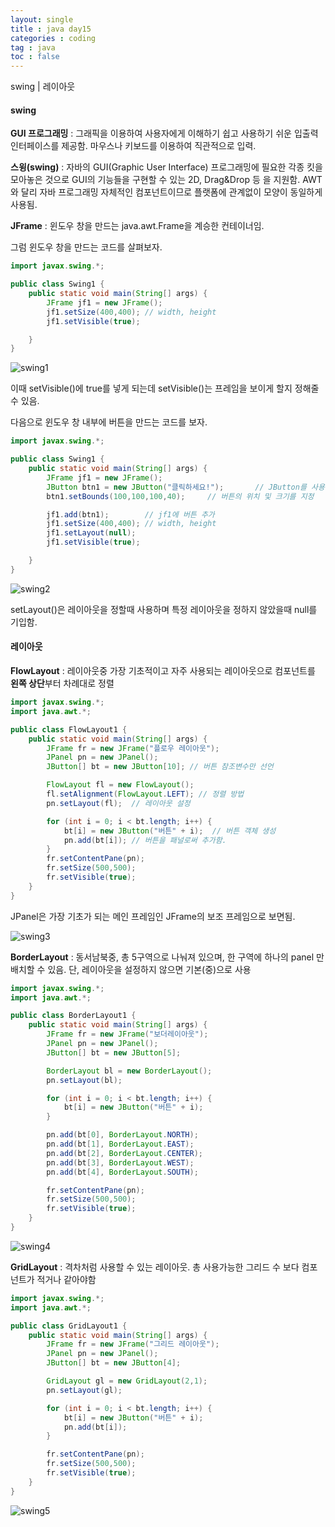 ```yaml
---
layout: single
title : java day15
categories : coding
tag : java
toc : false
---
```


swing | 레이아웃


#### swing

**GUI 프로그래밍** : 그래픽을 이용하여 사용자에게 이해하기 쉽고 사용하기 쉬운 입출력 인터페이스를 제공함. 마우스나 키보드를 이용하여 직관적으로 입력.

**스윙(swing)** : 자바의 GUI(Graphic User Interface) 프로그래밍에 필요한 각종 킷을 모아놓은 것으로 GUI의 기능들을 구현할 수 있는 2D, Drag&Drop 등 을 지원함. AWT 와 달리 자바 프로그래밍 자체적인 컴포넌트이므로 플랫폼에 관계없이 모양이 동일하게 사용됨.

**JFrame** : 윈도우 창을 만드는  java.awt.Frame을 계승한 컨테이너임.



그럼 윈도우 창을 만드는 코드를 살펴보자.

```java
import javax.swing.*;

public class Swing1 {
    public static void main(String[] args) {
        JFrame jf1 = new JFrame();
        jf1.setSize(400,400); // width, height
        jf1.setVisible(true);

    }
}
```

![swing1](https://github.com/YUNCHANYEONG/YUNCHANYEONG.github.io/blob/6504f0fe21e641f77c4773ce9a99935db16c1d75/assets/images/java/swing1.JPG)

이때 setVisible()에 true를 넣게 되는데 setVisible()는 프레임을 보이게 할지 정해줄 수 있음.



다음으로 윈도우 창 내부에 버튼을 만드는 코드를 보자.

```java
import javax.swing.*;

public class Swing1 {
    public static void main(String[] args) {
        JFrame jf1 = new JFrame();
        JButton btn1 = new JButton("클릭하세요!");       // JButton를 사용하여 버튼을 생성할 수 있음.
        btn1.setBounds(100,100,100,40);     // 버튼의 위치 및 크기를 지정

        jf1.add(btn1);        // jf1에 버튼 추가
        jf1.setSize(400,400); // width, height
        jf1.setLayout(null);
        jf1.setVisible(true);

    }
}
```

![swing2](https://github.com/YUNCHANYEONG/YUNCHANYEONG.github.io/blob/6504f0fe21e641f77c4773ce9a99935db16c1d75/assets/images/java/swing2.JPG)

setLayout()은 레이아웃을 정할때 사용하며 특정 레이아웃을 정하지 않았을때 null를 기입함.



#### 레이아웃

**FlowLayout** : 레이아웃중 가장 기초적이고 자주 사용되는 레이아웃으로 컴포넌트를 **왼쪽 상단**부터 차례대로 정렬

```java
import javax.swing.*;
import java.awt.*;

public class FlowLayout1 {
    public static void main(String[] args) {
        JFrame fr = new JFrame("플로우 레이아웃");
        JPanel pn = new JPanel();
        JButton[] bt = new JButton[10]; // 버튼 참조변수만 선언

        FlowLayout fl = new FlowLayout();
        fl.setAlignment(FlowLayout.LEFT); // 정렬 방법
        pn.setLayout(fl);  // 레이아웃 설정

        for (int i = 0; i < bt.length; i++) {
            bt[i] = new JButton("버튼" + i);  // 버튼 객체 생성
            pn.add(bt[i]); // 버튼을 패널로써 추가함.
        }
        fr.setContentPane(pn);
        fr.setSize(500,500);
        fr.setVisible(true);
    }
}

```

JPanel은 가장 기초가 되는 메인 프레임인 JFrame의 보조 프레임으로 보면됨. 

![swing3](https://github.com/YUNCHANYEONG/YUNCHANYEONG.github.io/blob/6504f0fe21e641f77c4773ce9a99935db16c1d75/assets/images/java/swing3.JPG)



**BorderLayout** : 동서남북중, 총 5구역으로 나눠져 있으며, 한 구역에 하나의 panel 만 배치할 수 있음. 단, 레이아웃을 설정하지 않으면 기본(중)으로 사용

```java
import javax.swing.*;
import java.awt.*;

public class BorderLayout1 {
    public static void main(String[] args) {
        JFrame fr = new JFrame("보더레이아웃");
        JPanel pn = new JPanel();
        JButton[] bt = new JButton[5];

        BorderLayout bl = new BorderLayout();
        pn.setLayout(bl);

        for (int i = 0; i < bt.length; i++) {
            bt[i] = new JButton("버튼" + i);
        }

        pn.add(bt[0], BorderLayout.NORTH);
        pn.add(bt[1], BorderLayout.EAST);
        pn.add(bt[2], BorderLayout.CENTER);
        pn.add(bt[3], BorderLayout.WEST);
        pn.add(bt[4], BorderLayout.SOUTH);

        fr.setContentPane(pn);
        fr.setSize(500,500);
        fr.setVisible(true);
    }
}

```

![swing4](https://github.com/YUNCHANYEONG/YUNCHANYEONG.github.io/blob/6504f0fe21e641f77c4773ce9a99935db16c1d75/assets/images/java/swing4.JPG)



**GridLayout** : 격차처럼 사용할 수 있는 레이아웃.  총 사용가능한 그리드 수 보다 컴포넌트가 적거나 같아야함

```java
import javax.swing.*;
import java.awt.*;

public class GridLayout1 {
    public static void main(String[] args) {
        JFrame fr = new JFrame("그리드 레이아웃");
        JPanel pn = new JPanel();
        JButton[] bt = new JButton[4];

        GridLayout gl = new GridLayout(2,1);
        pn.setLayout(gl);

        for (int i = 0; i < bt.length; i++) {
            bt[i] = new JButton("버튼" + i);
            pn.add(bt[i]);
        }

        fr.setContentPane(pn);
        fr.setSize(500,500);
        fr.setVisible(true);
    }
}
```

![swing5](https://github.com/YUNCHANYEONG/YUNCHANYEONG.github.io/blob/6504f0fe21e641f77c4773ce9a99935db16c1d75/assets/images/java/swing5.JPG)


